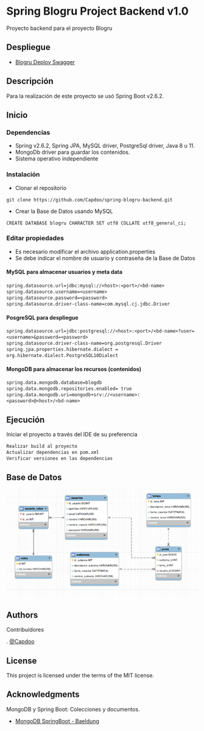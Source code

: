 # Spring Blogru Project Backend v1.0

Proyecto backend para el proyecto Blogru

## Despliegue

* [Blogru Deploy Swagger](https://spring-blogru-backend-f-production.up.railway.app/swagger-ui/index.html#/)

## Descripción

Para la realización de este proyecto se usó Spring Boot v2.6.2.

## Inicio

### Dependencias

* Spring v2.6.2, Spring JPA, MySQL driver, PostgreSql driver, Java 8 u 11.
* MongoDb driver para guardar los contenidos.
* Sistema operativo independiente

### Instalación

* Clonar el repositorio
```
git clone https://github.com/Capdoo/spring-blogru-backend.git

```

* Crear la Base de Datos usando MySQL
```
CREATE DATABASE blogru CHARACTER SET utf8 COLLATE utf8_general_ci;

```


### Editar propiedades

* Es necesario modificar el archivo application.properties
* Se debe indicar el nombre de usuario y contraseña de la Base de Datos

#### MySQL para almacenar usuarios y meta data

```
spring.datasource.url=jdbc:mysql://<host>:<port>/<bd-name>
spring.datasource.username=<username>
spring.datasource.password=<password>
spring.datasource.driver-class-name=com.mysql.cj.jdbc.Driver
```

#### PosgreSQL para despliegue

```
spring.datasource.url=jdbc:postgresql://<host>:<port>/<bd-name>?user=<username>&password=<password>
spring.datasource.driver-class-name=org.postgresql.Driver
spring.jpa.properties.hibernate.dialect = org.hibernate.dialect.PostgreSQL10Dialect
```

#### MongoDB para almacenar los recursos (contenidos)

```
spring.data.mongodb.database=blogdb
spring.data.mongodb.repositories.enabled= true
spring.data.mongodb.uri=mongodb+srv://<username>:<password>@<host>/<bd-name>
```

## Ejecución

Iniciar el proyecto a través del IDE de su preferencia
```
Realizar build al proyecto
Actualizar dependencias en pom.xml
Verificar versiones en las dependencias
```

## Base de Datos
![plot](./src/main/resources/ERD.png)

## Authors

Contribuidores

. [@Capdoo](https://github.com/Capdoo)


## License

This project is licensed under the terms of the MIT license.

## Acknowledgments

MongoDB y Spring Boot: Colecciones y documentos.
* [MongoDB SpringBoot - Baeldung](https://www.baeldung.com/spring-data-mongodb-tutorial)